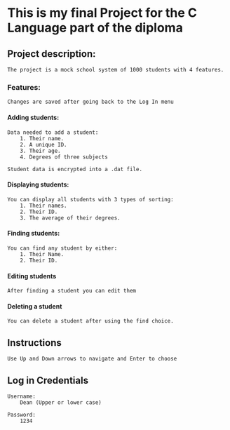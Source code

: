 # This is my final Project for the C Language part of the diploma

## Project description:
    The project is a mock school system of 1000 students with 4 features.

### Features:
    Changes are saved after going back to the Log In menu

#### Adding students:
    Data needed to add a student:
        1. Their name.
        2. A unique ID.
        3. Their age.
        4. Degrees of three subjects

    Student data is encrypted into a .dat file.
#### Displaying students:
    You can display all students with 3 types of sorting:
        1. Their names.
        2. Their ID.
        3. The average of their degrees.
#### Finding students:
    You can find any student by either:
        1. Their Name.
        2. Their ID.
#### Editing students
    After finding a student you can edit them
#### Deleting a student
    You can delete a student after using the find choice.

## Instructions
    Use Up and Down arrows to navigate and Enter to choose

## Log in Credentials
    Username:
        Dean (Upper or lower case)

    Password: 
        1234